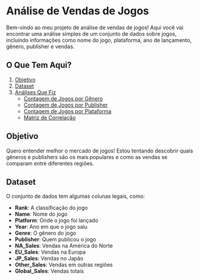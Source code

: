 # Análise de Vendas de Jogos

Bem-vindo ao meu projeto de análise de vendas de jogos! Aqui você vai encontrar uma análise simples de um conjunto de dados sobre jogos, incluindo informações como nome do jogo, plataforma, ano de lançamento, gênero, publisher e vendas.

## O Que Tem Aqui?

1. [Objetivo](#objetivo)
2. [Dataset](#dataset)
3. [Análises Que Fiz](#análises-que-fiz)
   - [Contagem de Jogos por Gênero](#contagem-de-jogos-por-gênero)
   - [Contagem de Jogos por Publisher](#contagem-de-jogos-por-publisher)
   - [Contagem de Jogos por Plataforma](#contagem-de-jogos-por-plataforma)
   - [Matriz de Correlação](#matriz-de-correlação)

## Objetivo

Quero entender melhor o mercado de jogos! Estou tentando descobrir quais gêneros e publishers são os mais populares e como as vendas se comparam entre diferentes regiões.

## Dataset

O conjunto de dados tem algumas colunas legais, como:
- **Rank**: A classificação do jogo
- **Name**: Nome do jogo
- **Platform**: Onde o jogo foi lançado
- **Year**: Ano em que o jogo saiu
- **Genre**: O gênero do jogo
- **Publisher**: Quem publicou o jogo
- **NA_Sales**: Vendas na América do Norte
- **EU_Sales**: Vendas na Europa
- **JP_Sales**: Vendas no Japão
- **Other_Sales**: Vendas em outras regiões
- **Global_Sales**: Vendas totais

